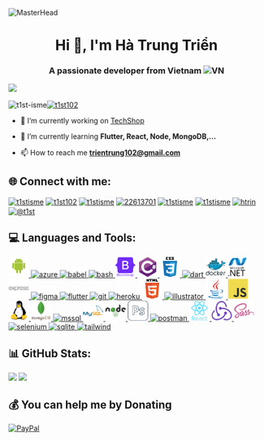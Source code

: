 ![MasterHead](https://lh3.googleusercontent.com/pw/AP1GczMQN0QfOVqkkY5IDUiV2gBCoGpfOnvlVjFO0fm4J8g7GJVQUM4z08tuWOKVjZRQ_7wlTR-CI98wwN2dDPxYcGjEfZqgX_3a9qHlyg9-3KB8PJiJUnDbER6OP8kyOA37WKBJeaUA9yeEvTvy0juJlaUOWlqROAaF56J3ol0Sm2fwePtqMWnyBnKIp47Y5loHNsTXb-ry_WXuseRxM3iBrTrNbWHdQApHxysKgkFRV0XCQHcOA6-xb7xKorkVZzvpHQLn1m15jv0VcN4530oAa1xEQksltcDxUatlR70ojDO8acBLTWzD1myzw-4c8l22y4avdNFinGHeUc635Qo0kRDNg35C-RuYZ6GvY9QIPb6a6G8WI7sraMwSNhCagMhjas1ElzMtTpJCp0Qfenfm4LNsUjtZpYM046ijGzG85zTCz16aTZFfBpt-tk4PVRMcEZ2Wcocl7vCHu0nt8BmMyrxgN3nFjF4nZCysonnP1lSZfQrkM9HoNJdvatvvSFUeGIqmj3VKYjh4bnswwXQCrJLhzTVvxACWGa2CKRXIr5bWasgYJ4EytjjQV9BjSLIo-pO7_ruFyDV5qNXOF_-ojMPVy7sjPau9Rvhb_hf4MzbTDU8Uw39SGJMlHHH6LviXWRri4Srm_7XCvMcdqddSyToooYlY5rEE1RcK2X_d8R9kibT-shhddmVg9OrRFLD41yJgV8Q2Gv-wkfTaYdzsv8rM0XtEecCObCC4lIkTudr80FV5jLOtCoy-CfsofM0S_uyVdFqTUjqlwrPlmG0-A6k934lwgE9BVTHcLCi40aTE6zlfFU0udFXqujzIgWRa2h1Nz51slBOUQ6gQxGzm0-WYG0wMDV6Z7RxPGk3Cr3eBbtwjWMGdEdaSWyUk7uTYFNGcVY76VSWJTYWY63GGkMeTonR0-SS0zF1wHFuaK8thLJy50QWDpbQ80YSebAL2dX7au-aPjsv_0tG6lJT4ewkCHsob_OY-Y6DqkloQ2tEBJB2G4cGu97osA7dSD4HKfYVp=w1920-h1080-s-no-gm?authuser=0)
<h1 align="center">Hi 👋, I'm Hà Trung Triển</h1>
<h3 align="center">A passionate developer from Vietnam <img src="https://staging.svgrepo.com/show/7686/vietnam.svg" alt="VN" width="40" height="40"/></h3>

[![](https://visitcount.itsvg.in/api?id=T1st-isme&icon=8&color=0)](https://visitcount.itsvg.in)

<p><img align="left" src="https://github-readme-stats.vercel.app/api/top-langs?username=t1st-isme&show_icons=true&locale=en&layout=compact" alt="t1st-isme" /></p>

<p align="left"> <a href="https://twitter.com/t1st102" target="blank"><img src="https://img.shields.io/twitter/follow/t1st102?logo=twitter&style=for-the-badge" alt="t1st102" /></a> </p>

- 🔭 I’m currently working on [TechShop](https://github.com/T1st-isme/techshop_app)

- 🌱 I’m currently learning **Flutter, React, Node, MongoDB,...**

- 📫 How to reach me **trientrung102@gmail.com**

##  🌐 Connect with me:
<p align="left">
<a href="https://dev.to/t1stisme" target="blank"><img align="center" src="https://raw.githubusercontent.com/rahuldkjain/github-profile-readme-generator/master/src/images/icons/Social/devto.svg" alt="t1stisme" height="30" width="40" /></a>
<a href="https://twitter.com/t1st102" target="blank"><img align="center" src="https://raw.githubusercontent.com/rahuldkjain/github-profile-readme-generator/master/src/images/icons/Social/twitter.svg" alt="t1st102" height="30" width="40" /></a>
<a href="https://linkedin.com/in/t1stisme" target="blank"><img align="center" src="https://raw.githubusercontent.com/rahuldkjain/github-profile-readme-generator/master/src/images/icons/Social/linked-in-alt.svg" alt="t1stisme" height="30" width="40" /></a>
<a href="https://stackoverflow.com/users/22613701" target="blank"><img align="center" src="https://raw.githubusercontent.com/rahuldkjain/github-profile-readme-generator/master/src/images/icons/Social/stack-overflow.svg" alt="22613701" height="30" width="40" /></a>
<a href="https://fb.com/t1stisme" target="blank"><img align="center" src="https://raw.githubusercontent.com/rahuldkjain/github-profile-readme-generator/master/src/images/icons/Social/facebook.svg" alt="t1stisme" height="30" width="40" /></a>
<a href="https://instagram.com/t1stisme" target="blank"><img align="center" src="https://raw.githubusercontent.com/rahuldkjain/github-profile-readme-generator/master/src/images/icons/Social/instagram.svg" alt="t1stisme" height="30" width="40" /></a>
<a href="https://www.behance.net/htrin" target="blank"><img align="center" src="https://raw.githubusercontent.com/rahuldkjain/github-profile-readme-generator/master/src/images/icons/Social/behance.svg" alt="htrin" height="30" width="40" /></a>
<a href="https://www.youtube.com/c/@t1st" target="blank"><img align="center" src="https://raw.githubusercontent.com/rahuldkjain/github-profile-readme-generator/master/src/images/icons/Social/youtube.svg" alt="@t1st" height="30" width="40" /></a>
</p>

## 💻 Languages and Tools:
<p align="left"> <a href="https://developer.android.com" target="_blank" rel="noreferrer"> <img src="https://raw.githubusercontent.com/devicons/devicon/master/icons/android/android-original-wordmark.svg" alt="android" width="40" height="40"/> </a> <a href="https://azure.microsoft.com/en-in/" target="_blank" rel="noreferrer"> <img src="https://www.vectorlogo.zone/logos/microsoft_azure/microsoft_azure-icon.svg" alt="azure" width="40" height="40"/> </a> <a href="https://babeljs.io/" target="_blank" rel="noreferrer"> <img src="https://www.vectorlogo.zone/logos/babeljs/babeljs-icon.svg" alt="babel" width="40" height="40"/> </a> <a href="https://www.gnu.org/software/bash/" target="_blank" rel="noreferrer"> <img src="https://www.vectorlogo.zone/logos/gnu_bash/gnu_bash-icon.svg" alt="bash" width="40" height="40"/> </a> <a href="https://getbootstrap.com" target="_blank" rel="noreferrer"> <img src="https://raw.githubusercontent.com/devicons/devicon/master/icons/bootstrap/bootstrap-plain-wordmark.svg" alt="bootstrap" width="40" height="40"/> </a> <a href="https://www.w3schools.com/cs/" target="_blank" rel="noreferrer"> <img src="https://raw.githubusercontent.com/devicons/devicon/master/icons/csharp/csharp-original.svg" alt="csharp" width="40" height="40"/> </a> <a href="https://www.w3schools.com/css/" target="_blank" rel="noreferrer"> <img src="https://raw.githubusercontent.com/devicons/devicon/master/icons/css3/css3-original-wordmark.svg" alt="css3" width="40" height="40"/> </a> <a href="https://dart.dev" target="_blank" rel="noreferrer"> <img src="https://www.vectorlogo.zone/logos/dartlang/dartlang-icon.svg" alt="dart" width="40" height="40"/> </a> <a href="https://www.docker.com/" target="_blank" rel="noreferrer"> <img src="https://raw.githubusercontent.com/devicons/devicon/master/icons/docker/docker-original-wordmark.svg" alt="docker" width="40" height="40"/> </a> <a href="https://dotnet.microsoft.com/" target="_blank" rel="noreferrer"> <img src="https://raw.githubusercontent.com/devicons/devicon/master/icons/dot-net/dot-net-original-wordmark.svg" alt="dotnet" width="40" height="40"/> </a> <a href="https://expressjs.com" target="_blank" rel="noreferrer"> <img src="https://raw.githubusercontent.com/devicons/devicon/master/icons/express/express-original-wordmark.svg" alt="express" width="40" height="40"/> </a> <a href="https://www.figma.com/" target="_blank" rel="noreferrer"> <img src="https://www.vectorlogo.zone/logos/figma/figma-icon.svg" alt="figma" width="40" height="40"/> </a> <a href="https://flutter.dev" target="_blank" rel="noreferrer"> <img src="https://www.vectorlogo.zone/logos/flutterio/flutterio-icon.svg" alt="flutter" width="40" height="40"/> </a> <a href="https://git-scm.com/" target="_blank" rel="noreferrer"> <img src="https://www.vectorlogo.zone/logos/git-scm/git-scm-icon.svg" alt="git" width="40" height="40"/> </a> <a href="https://heroku.com" target="_blank" rel="noreferrer"> <img src="https://www.vectorlogo.zone/logos/heroku/heroku-icon.svg" alt="heroku" width="40" height="40"/> </a> <a href="https://www.w3.org/html/" target="_blank" rel="noreferrer"> <img src="https://raw.githubusercontent.com/devicons/devicon/master/icons/html5/html5-original-wordmark.svg" alt="html5" width="40" height="40"/> </a> <a href="https://www.adobe.com/in/products/illustrator.html" target="_blank" rel="noreferrer"> <img src="https://www.vectorlogo.zone/logos/adobe_illustrator/adobe_illustrator-icon.svg" alt="illustrator" width="40" height="40"/> </a> <a href="https://www.java.com" target="_blank" rel="noreferrer"> <img src="https://raw.githubusercontent.com/devicons/devicon/master/icons/java/java-original.svg" alt="java" width="40" height="40"/> </a> <a href="https://developer.mozilla.org/en-US/docs/Web/JavaScript" target="_blank" rel="noreferrer"> <img src="https://raw.githubusercontent.com/devicons/devicon/master/icons/javascript/javascript-original.svg" alt="javascript" width="40" height="40"/> </a> <a href="https://www.linux.org/" target="_blank" rel="noreferrer"> <img src="https://raw.githubusercontent.com/devicons/devicon/master/icons/linux/linux-original.svg" alt="linux" width="40" height="40"/> </a> <a href="https://www.mongodb.com/" target="_blank" rel="noreferrer"> <img src="https://raw.githubusercontent.com/devicons/devicon/master/icons/mongodb/mongodb-original-wordmark.svg" alt="mongodb" width="40" height="40"/> </a> <a href="https://www.microsoft.com/en-us/sql-server" target="_blank" rel="noreferrer"> <img src="https://www.svgrepo.com/show/303229/microsoft-sql-server-logo.svg" alt="mssql" width="40" height="40"/> </a> <a href="https://www.mysql.com/" target="_blank" rel="noreferrer"> <img src="https://raw.githubusercontent.com/devicons/devicon/master/icons/mysql/mysql-original-wordmark.svg" alt="mysql" width="40" height="40"/> </a> <a href="https://nodejs.org" target="_blank" rel="noreferrer"> <img src="https://raw.githubusercontent.com/devicons/devicon/master/icons/nodejs/nodejs-original-wordmark.svg" alt="nodejs" width="40" height="40"/> </a> <a href="https://www.photoshop.com/en" target="_blank" rel="noreferrer"> <img src="https://raw.githubusercontent.com/devicons/devicon/master/icons/photoshop/photoshop-line.svg" alt="photoshop" width="40" height="40"/> </a> <a href="https://postman.com" target="_blank" rel="noreferrer"> <img src="https://www.vectorlogo.zone/logos/getpostman/getpostman-icon.svg" alt="postman" width="40" height="40"/> </a> <a href="https://reactjs.org/" target="_blank" rel="noreferrer"> <img src="https://raw.githubusercontent.com/devicons/devicon/master/icons/react/react-original-wordmark.svg" alt="react" width="40" height="40"/> </a> <a href="https://redux.js.org" target="_blank" rel="noreferrer"> <img src="https://raw.githubusercontent.com/devicons/devicon/master/icons/redux/redux-original.svg" alt="redux" width="40" height="40"/> </a> <a href="https://sass-lang.com" target="_blank" rel="noreferrer"> <img src="https://raw.githubusercontent.com/devicons/devicon/master/icons/sass/sass-original.svg" alt="sass" width="40" height="40"/> </a> <a href="https://www.selenium.dev" target="_blank" rel="noreferrer"> <img src="https://raw.githubusercontent.com/detain/svg-logos/780f25886640cef088af994181646db2f6b1a3f8/svg/selenium-logo.svg" alt="selenium" width="40" height="40"/> </a> <a href="https://www.sqlite.org/" target="_blank" rel="noreferrer"> <img src="https://www.vectorlogo.zone/logos/sqlite/sqlite-icon.svg" alt="sqlite" width="40" height="40"/> </a> <a href="https://tailwindcss.com/" target="_blank" rel="noreferrer"> <img src="https://www.vectorlogo.zone/logos/tailwindcss/tailwindcss-icon.svg" alt="tailwind" width="40" height="40"/> </a> </p>

## 📊 GitHub Stats:
<!-- 
<p>&nbsp;<img align="center" src="https://github-readme-stats.vercel.app/api?username=t1st-isme&show_icons=true&locale=en" alt="t1st-isme" /></p>

<p><img align="center" src="https://github-readme-streak-stats.herokuapp.com/?user=t1st-isme&" alt="t1st-isme" /></p>
-->
![](https://github-readme-stats.vercel.app/api?username=T1st-isme&hide_border=false&include_all_commits=false&count_private=false)
![](https://github-readme-streak-stats.herokuapp.com/?user=T1st-isme&hide_border=false)<br/>

  ## 💰 You can help me by Donating
  [![PayPal](https://img.shields.io/badge/PayPal-00457C?style=for-the-badge&logo=paypal&logoColor=white)](https://paypal.me/t1stisme) 
